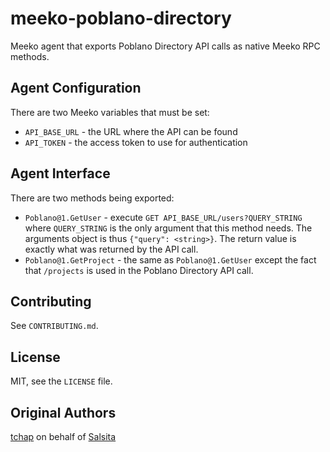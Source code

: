# meeko-poblano-directory #

Meeko agent that exports Poblano Directory API calls as native Meeko RPC methods.

## Agent Configuration ##

There are two Meeko variables that must be set:

* `API_BASE_URL` - the URL where the API can be found
* `API_TOKEN` - the access token to use for authentication

## Agent Interface ##

There are two methods being exported:

* `Poblano@1.GetUser` - execute `GET API_BASE_URL/users?QUERY_STRING` where `QUERY_STRING`
  is the only argument that this method needs. The arguments object is thus `{"query":
  <string>}`. The return value is exactly what was returned by the API call.
* `Poblano@1.GetProject` - the same as `Poblano@1.GetUser` except the fact that
  `/projects` is used in the Poblano Directory API call.

## Contributing ##

See `CONTRIBUTING.md`.

## License ##

MIT, see the `LICENSE` file.

## Original Authors ##

[tchap](https://github.com/tchap) on behalf of [Salsita](https://github.com/salsita)
